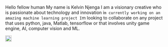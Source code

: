 Hello fellow human
My name is Kelvin Njenga
I am a visionary creative who is passionate about technology and innovation
  i`m currently working on an amazing machine learning project
  I`m looking to collaborate on any project that uses python, java, Matlab, tensorflow or that involves unity game engine, AI, computer vision and ML.
  
  
  <code><img height="20" src="https://www.linkedin.com/in/kelvin-njenga-94aaa4186/"></code>
